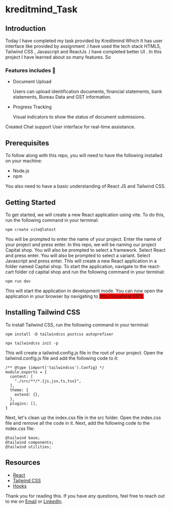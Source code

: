 # kreditmind_Task
 <h2> Introduction </h2>
 <p> Today I have completed my task provided by Kreditmind Which It has user interface like provided by assignment .I have used the tech stack HTML5, Tailwind CSS , Javascript and ReactJs .I have completed better UI . In this project I have learned about so many features. So </p>

 <h3>Features includes 🚀</h3>
  <ul>
   <li>Document Upload</li>  <p>Users can upload identification documents, financial statements, bank statements, Bureau Data and GST information.</p>
    <li>Progress Tracking</li>  <p> Visual indicators to show the status of document submissions.</p>
  </ul>

  <p>Created Chat support User interface for real-time assistance.</p>
 
 <h2> Prerequisites </h2>
  <p>To follow along with this repo, you will need to have the following installed on your machine:</p>
  <ul>
   <li>Node.js</li>
   <li>npm</li>
  </ul>
<p>You also need to have a basic understanding of React JS and Tailwind CSS.</p>
<h2> Getting Started </h2>
<p>To get started, we will create a new React application using vite. To do this, run the following command in your terminal:</p>

```
npm create vite@latest
```
<p>You will be prompted to enter the name of your project. Enter the name of your project and press enter. In this repo, we will be naming our project Capital shop. You will also be prompted to select a framework. Select React and press enter. You will also be prompted to select a variant. Select Javascript and press enter. This will create a new React application in a folder named Capital shop. To start the application, navigate to the react-cart folder cd capital shop and run the following command in your terminal:</p>

```
npm run dev
```

<p>This will start the application in development mode. You can now open the application in your browser by navigating to <span style = "background-color: red"> http://localhost:5173. </span></p>

<h2>Installing Tailwind CSS</h2>
<p>To install Tailwind CSS, run the following command in your terminal:</p>

```
npm install -D tailwindcss postcss autoprefixer
```
```
npx tailwindcss init -p
```

<p>This will create a tailwind.config.js file in the root of your project. Open the tailwind.config.js file and add the following code to it:</p>

```
/** @type {import('tailwindcss').Config} */
module.exports = {
  content: [
    "./src/**/*.{js,jsx,ts,tsx}",
  ],
  theme: {
    extend: {},
  },
  plugins: [],
}
```
<p>Next, let's clean up the index.css file in the src folder. Open the index.css file and remove all the code in it. Next, add the following code to the index.css file:</p>

```
@tailwind base;
@tailwind components;
@tailwind utilities;
```

## Resources
- [React](https://react.dev/)
- [Tailwind CSS](https://tailwindcss.com/)
- [Hooks](https://react.dev/reference/react/hooks)
  
Thank you for reading this. If you have any questions, feel free to reach out to me on [Email](https://mail.google.com/mail/u/0/#inbox) or [LinkedIn](https://www.linkedin.com/in/abhishek8094/).



 

